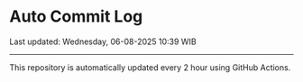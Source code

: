 # Auto Commit Log

Last updated: Wednesday, 06-08-2025 10:39 WIB

---

This repository is automatically updated every 2 hour using GitHub Actions.
